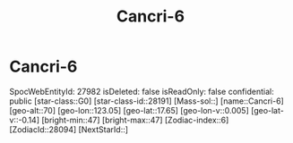 ﻿---
title: "Cancri-6"
location: [17.65,123.05,70]
type: Station
tags:
- astro/Star

---

# Cancri-6

SpocWebEntityId: 27982
isDeleted: false
isReadOnly: false
confidential: public
[star-class::G0]
[star-class-id::28191]
[Mass-sol::]
[name::Cancri-6]
[geo-alt::70]
[geo-lon::123.05]
[geo-lat::17.65]
[geo-lon-v::0.005]
[geo-lat-v::-0.14]
[bright-min::47]
[bright-max::47]
[Zodiac-index::6]
[ZodiacId::28094]
[NextStarId::]

